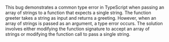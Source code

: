 This bug demonstrates a common type error in TypeScript when passing an array of strings to a function that expects a single string. The function greeter takes a string as input and returns a greeting. However, when an array of strings is passed as an argument, a type error occurs. The solution involves either modifying the function signature to accept an array of strings or modifying the function call to pass a single string.